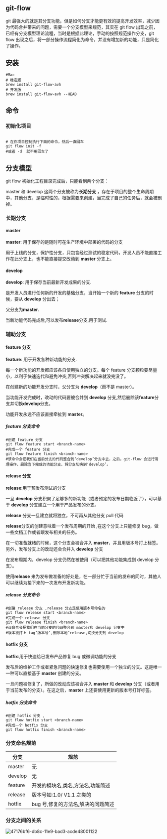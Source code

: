 ## git-flow 

git 最强大的就是其分支功能，但是如何分支才能更有效的提高开发效率，减少因为代码合并带来的问题，需要一个分支模型来规范，其实在 git flow 出现之前，已经有分支模型理论流程，当时是根据此理论，手动的按照规范操作分支，git flow 出现之后，将一部分操作流程简化为命令，并没有增加新的功能，只是简化了操作。

## 安装 

```shell
#Mac
# 稳定版
brew install git-flow-avh
# 开发版
brew install git-flow-avh --HEAD
```

## 命令

### 初始化项目

```shell

# 在你项目控制执行下面的命令，然后一直回车
git flow init -f
#或者 -d  就不用回车了

```

## 分支模型

git flow 初始化工程目录完成后，只能看到两个分支：

master 和 develop 这两个分支被称为**长期分支** ，存在于项目的整个生命周期中，其他分支，是临时性的，根据需要来创建，当完成了自己的任务后，就会被删掉。

### 长期分支

#### master

**master**: 用于保存的是随时可在生产环境中部署的代码的分支

用于上线的分支，保护性分支，只包含经过测试的稳定代码，开发人员不能直接工作在此分支上，也不能直接提交改动到 **master** 分支上。

#### develop

**develop**: 用于保存当前最新开发成果的分支.

是开发人员进行任何新的开发的基础分支，当开始一个新的 **feature** 分支的时候，要从 **develop** 分出去；

父分支为**master**.

当新功能代码完成后,可以发布**release**分支,用于测试.

### 辅助分支

#### feature 分支

**feature**: 用于开发各种新功能的分支.

每一个新功能的开发都应该各自使用独立的分支。每个 feature 分支颗粒要尽量小，以利于快速迭代和避免冲突,否则冲突解决起来就没完没了。

在创建新的功能开发分支时，父分支为 **develop**（而不是 master）。

当功能开发完成时，改动的代码要被合并到 **develop** 分支,然后删除该**feature**分支并切换**develop**分支。

功能开发永远不应该直接牵扯到 **master**。

##### feature 分支命令

```shell
#创建 feature 分支 
git flow feature start <branch-name>
#完成一个 feature 分支
git flow feature finish <branch-name>
#该命令会把我们在当前分支的代码整合到‘develop’分支中去，之后，git-flow 会进行清理操作，删除当下完成的功能分支，将分支切换到‘develop’。
```

#### release 分支

**release**:用于预发布测试的分支

一旦 **develop** 分支积聚了足够多的新功能（或者预定的发布日期临近了），可以基于 **develop** 分支建立一个用于产品发布的分支。

**release** 分支一旦建立就将独立，不可再从其他分支 pull 代码

**release**分支的创建意味着一个发布周期的开始 ,在这个分支上只能修复 bug，做一些文档工作或者跟发布相关的任务。

在一切准备就绪的时候，这个分支会被合并入 **master**，并且用版本号打上标签。另外，发布分支上的改动还会合并入 **develop** 分支

 在发布周期内，develop 分支仍然在被使用（可以把其他功能集成到 develop 分支）。

使用**release** 来为发布做准备的好处是，在一部分忙于当前的发布的同时，其他人可以继续为接下来的一次发布开发新功能。

##### release 分支命令

```shell
#创建 release 分支 ,release 分支是使用版本号命名的
git flow release start <branch-name>
#完成一个 release 分支
git flow release finish <branch-name>
#该命令会把我们在当前分支的代码整合到 master和 develop 分支中
#版本被打上 tag‘版本号’,删除本地’release,切换分支到 develop
```

#### hotfix 分支

**hotfix**:用于快速给已发布产品修复 bug 或微调功能的分支

发布后的维护工作或者紧急问题的快速修复也需要使用一个独立的分支。这是唯一一种可以直接基于 **master** 创建的分支。

一旦问题被修复了，所做的改动应该被合并入 **master** 和 **develop** 分支（或者用于当前发布的分支）。在这之后，**master** 上还要使用更新的版本号打好标签。

##### hotfix 分支命令

```shell
#创建 hotfix 分支 ,
git flow hotfix start <branch-name>
#完成一个 hotfix 分支
git flow hotfix finish <branch-name>

```

### 分支命名规范

| 分支    | 规范                               |
| ------- | ---------------------------------- |
| master  | 无                                 |
| develop | 无                                 |
| feature | 开发的模块名,类名,方法名,功能简述  |
| release | 版本号如:1.0/ V1.1 之类的          |
| hotfix  | bug 号,修复的方法名,解决的问题简述 |

### 分支之间的关系

![47176bf6-db8c-11e9-bad3-acde48001122](https://i.loli.net/2019/09/20/pexY2fMEOa5n7SR.png )